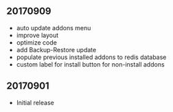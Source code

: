 ## 20170909
- auto update addons menu
- improve layout
- optimize code
- add Backup-Restore update
- populate previous installed addons to redis database
- custom label for install button for non-install addons

## 20170901
- Initial release
